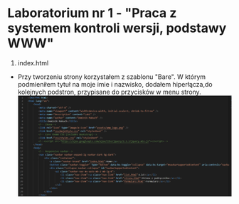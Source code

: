 # Laboratorium nr 1 - "Praca z systemem kontroli wersji, podstawy WWW"

1. index.html
* Przy tworzeniu strony korzystałem z szablonu "Bare". W którym podmieniłem tytuł na moje imie i nazwisko, dodałem hiperłącza,do kolejnych podstron, przypisane do przycisków w menu strony.
![index1](assets/index-1.PNG)
